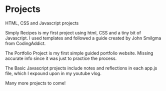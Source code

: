 # Projects
HTML, CSS and Javascript projects

Simply Recipes is my first project using html, CSS and a tiny bit of Javascript. I used templates and followed a guide created by John Smilgma from CodingAddict.

The Portfolio Project is my first simple guided portfolio website. Missing accurate info since it was just to practice the process.

The Basic Javascript projects include notes and reflections in each app.js file, which I expound upon in my youtube vlog.

Many more projects to come!
